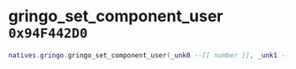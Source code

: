 # gringo_set_component_user `0x94F442D0`

```lua
natives.gringo.gringo_set_component_user(_unk0 --[[ number ]], _unk1 --[[ number ]])
```